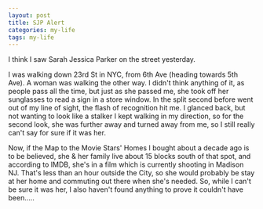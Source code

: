 ```yaml
---
layout: post
title: SJP Alert
categories: my-life
tags: my-life
---
```

I think I saw Sarah Jessica Parker on the street yesterday.  

I was walking down 23rd St in NYC, from 6th Ave (heading towards 5th Ave).  A woman was walking the other way. I didn't think anything of it, as people pass all the time, but just as she passed me, she took off her sunglasses to read a sign in a store window.  In the split second before went out of my line of sight, the flash of recognition hit me.  I glanced back, but not wanting to look like a stalker I kept walking in my direction, so for the second look, she was further away and turned away from me, so I still really can't say for sure if it was her.  

Now, if the Map to the Movie Stars' Homes I bought about a decade ago is to be believed, she &amp; her family live about 15 blocks south of that spot, and according to IMDB, she's in a film which is currently shooting in Madison NJ.  That's less than an hour outside the City, so she would probably be stay at her home and commuting out there when she's needed.  So, while I can't be sure it was her, I also haven't found anything to prove it couldn't have been.....
